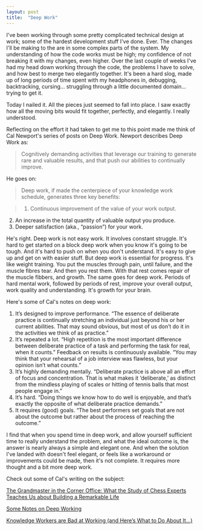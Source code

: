 ```yaml
---
layout: post
title:  "Deep Work"
---
```


I've been working through some pretty complicated technical design at work; some of the hardest development stuff I've done. Ever. The changes I'll be making to the are in some complex parts of the system. My understanding of how the code works must be high; my confidence of not breaking it with my changes, even higher. Over the last couple of weeks I've had my head down working through the code, the problems I have to solve, and how best to merge two elegantly together. It's been a hard slog, made up of long periods of time spent with my headphones in, debugging, backtracking, cursing... struggling through a little documented domain… trying to get it.

Today I nailed it. All the pieces just seemed to fall into place. I saw exactly how all the moving bits would fit together, perfectly, and elegantly. I really understood.

Reflecting on the effort it had taken to get me to this point made me think of Cal Newport's series of posts on Deep Work. Newport describes Deep Work as:

>Cognitively demanding activities that leverage our training to generate rare and valuable results, and that push our abilities to continually improve.


He goes on:

>Deep work, if made the centerpiece of your knowledge work schedule, generates three key benefits:

> 1. Continuous improvement of the value of your work output.
2. An increase in the total quantity of valuable output you produce.
3. Deeper satisfaction (aka., “passion”) for your work.

He's right. Deep work is not easy work. It involves constant struggle. It's hard to get started on a block deep work when you know it's going to be tough. And it's hard to push on when you don't understand. It's easy to give up and get on with easier stuff. But deep work is essential for progress. It's like weight training. You put the muscles through pain, until failure, and the muscle fibres tear. And then you rest them. With that rest comes repair of the muscle fibbers, and growth. The same goes for deep work. Periods of hard mental work, followed by periods of rest, improve your overall output, work quality and understanding. It's growth for your brain.

Here's some of Cal's notes on deep work:

  1. It’s designed to improve performance. “The essence of deliberate practice is continually stretching an individual just beyond his or her current abilities. That may sound obvious, but most of us don’t do it in the activities we think of as practice.”
  2. It’s repeated a lot. “High repetition is the most important difference between deliberate practice of a task and performing the task for real, when it counts.” Feedback on results is continuously available. “You may think that your rehearsal of a job interview was flawless, but your opinion isn’t what counts.”
  3. It’s highly demanding mentally. “Deliberate practice is above all an effort of focus and concentration. That is what makes it ‘deliberate,’ as distinct from the mindless playing of scales or hitting of tennis balls that most people engage in.”
  4. It’s hard. “Doing things we know how to do well is enjoyable, and that’s exactly the opposite of what deliberate practice demands.”
  5. It requires (good) goals. “The best performers set goals that are not about the outcome but rather about the process of reaching the outcome.”

I find that when you spend time in deep work, and allow yourself sufficient time to really understand the problem, and what the ideal outcome is, the answer is nearly always a simple and elegant one. And when the solution I've landed with doesn't feel elegant, or feels like a workaround or improvements could be made, then it's not complete. It requires more thought and a bit more deep work.

Check out some of Cal's writing on the subject:

[The Grandmaster in the Corner Office: What the Study of Chess Experts Teaches Us about Building a Remarkable Life](http://calnewport.com/blog/2010/01/06/the-grandmaster-in-the-corner-office-what-the-study-of-chess-experts-teaches-us-about-building-a-remarkable-life/)

[Some Notes on Deep Working](http://calnewport.com/blog/2012/11/27/some-notes-on-deep-working/)

[Knowledge Workers are Bad at Working (and Here’s What to Do About It…)](http://calnewport.com/blog/2012/11/21/knowledge-workers-are-bad-at-working-and-heres-what-to-do-about-it)
